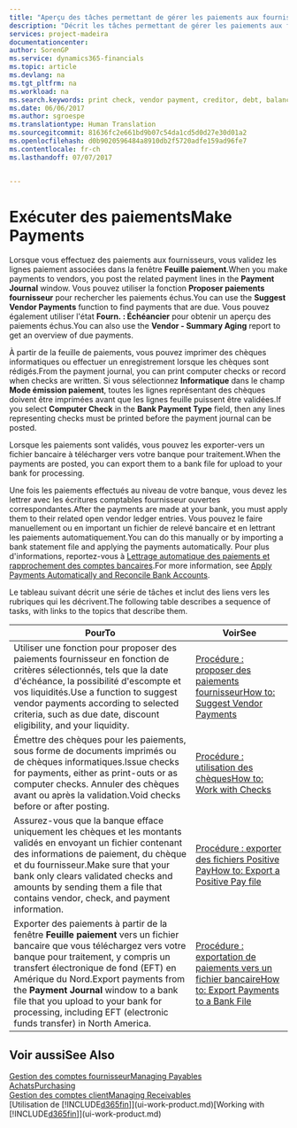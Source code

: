 ```yaml
---
title: "Aperçu des tâches permettant de gérer les paiements aux fournisseurs| Microsoft Docs"
description: "Décrit les tâches permettant de gérer les paiements aux fournisseurs ou aux créditeurs, y compris la validation de lignes paiement et d'obtenir un aperçu du solde échu."
services: project-madeira
documentationcenter: 
author: SorenGP
ms.service: dynamics365-financials
ms.topic: article
ms.devlang: na
ms.tgt_pltfrm: na
ms.workload: na
ms.search.keywords: print check, vendor payment, creditor, debt, balance due, AP
ms.date: 06/06/2017
ms.author: sgroespe
ms.translationtype: Human Translation
ms.sourcegitcommit: 81636fc2e661bd9b07c54da1cd5d0d27e30d01a2
ms.openlocfilehash: d0b9020596484a8910db2f5720adfe159ad96fe7
ms.contentlocale: fr-ch
ms.lasthandoff: 07/07/2017


---
```

# <a name="make-payments"></a><span data-ttu-id="77b56-103">Exécuter des paiements</span><span class="sxs-lookup"><span data-stu-id="77b56-103">Make Payments</span></span>
<span data-ttu-id="77b56-104">Lorsque vous effectuez des paiements aux fournisseurs, vous validez les lignes paiement associées dans la fenêtre **Feuille paiement**.</span><span class="sxs-lookup"><span data-stu-id="77b56-104">When you make payments to vendors, you post the related payment lines in the **Payment Journal** window.</span></span> <span data-ttu-id="77b56-105">Vous pouvez utiliser la fonction **Proposer paiements fournisseur** pour rechercher les paiements échus.</span><span class="sxs-lookup"><span data-stu-id="77b56-105">You can use the **Suggest Vendor Payments** function to find payments that are due.</span></span> <span data-ttu-id="77b56-106">Vous pouvez également utiliser l'état **Fourn. : Échéancier** pour obtenir un aperçu des paiements échus.</span><span class="sxs-lookup"><span data-stu-id="77b56-106">You can also use the **Vendor - Summary Aging** report to get an overview of due payments.</span></span>

<span data-ttu-id="77b56-107">À partir de la feuille de paiements, vous pouvez imprimer des chèques informatiques ou effectuer un enregistrement lorsque les chèques sont rédigés.</span><span class="sxs-lookup"><span data-stu-id="77b56-107">From the payment journal, you can print computer checks or record when checks are written.</span></span> <span data-ttu-id="77b56-108">Si vous sélectionnez **Informatique** dans le champ **Mode émission paiement**, toutes les lignes représentant des chèques doivent être imprimées avant que les lignes feuille puissent être validées.</span><span class="sxs-lookup"><span data-stu-id="77b56-108">If you select **Computer Check** in the **Bank Payment Type** field, then any lines representing checks must be printed before the payment journal can be posted.</span></span>

<span data-ttu-id="77b56-109">Lorsque les paiements sont validés, vous pouvez les exporter-vers un fichier bancaire à télécharger vers votre banque pour traitement.</span><span class="sxs-lookup"><span data-stu-id="77b56-109">When the payments are posted, you can export them to a bank file for upload to your bank for processing.</span></span>

<span data-ttu-id="77b56-110">Une fois les paiements effectués au niveau de votre banque, vous devez les lettrer avec les écritures comptables fournisseur ouvertes correspondantes.</span><span class="sxs-lookup"><span data-stu-id="77b56-110">After the payments are made at your bank, you must apply them to their related open vendor ledger entries.</span></span> <span data-ttu-id="77b56-111">Vous pouvez le faire manuellement ou en important un fichier de relevé bancaire et en lettrant les paiements automatiquement.</span><span class="sxs-lookup"><span data-stu-id="77b56-111">You can do this manually or by importing a bank statement file and applying the payments automatically.</span></span> <span data-ttu-id="77b56-112">Pour plus d'informations, reportez-vous à [Lettrage automatique des paiements et rapprochement des comptes bancaires](receivables-apply-payments-auto-reconcile-bank-accounts.md).</span><span class="sxs-lookup"><span data-stu-id="77b56-112">For more information, see [Apply Payments Automatically and Reconcile Bank Accounts](receivables-apply-payments-auto-reconcile-bank-accounts.md).</span></span>

<span data-ttu-id="77b56-113">Le tableau suivant décrit une série de tâches et inclut des liens vers les rubriques qui les décrivent.</span><span class="sxs-lookup"><span data-stu-id="77b56-113">The following table describes a sequence of tasks, with links to the topics that describe them.</span></span>

| <span data-ttu-id="77b56-114">Pour</span><span class="sxs-lookup"><span data-stu-id="77b56-114">To</span></span> | <span data-ttu-id="77b56-115">Voir</span><span class="sxs-lookup"><span data-stu-id="77b56-115">See</span></span> |
| --- | --- |
| <span data-ttu-id="77b56-116">Utiliser une fonction pour proposer des paiements fournisseur en fonction de critères sélectionnés, tels que la date d'échéance, la possibilité d'escompte et vos liquidités.</span><span class="sxs-lookup"><span data-stu-id="77b56-116">Use a function to suggest vendor payments according to selected criteria, such as due date, discount eligibility, and your liquidity.</span></span> |[<span data-ttu-id="77b56-117">Procédure : proposer des paiements fournisseur</span><span class="sxs-lookup"><span data-stu-id="77b56-117">How to: Suggest Vendor Payments</span></span>](payables-how-suggest-vendor-payments.md) |
| <span data-ttu-id="77b56-118">Émettre des chèques pour les paiements, sous forme de documents imprimés ou de chèques informatiques.</span><span class="sxs-lookup"><span data-stu-id="77b56-118">Issue checks for payments, either as print-outs or as computer checks.</span></span> <span data-ttu-id="77b56-119">Annuler des chèques avant ou après la validation.</span><span class="sxs-lookup"><span data-stu-id="77b56-119">Void checks before or after posting.</span></span> |[<span data-ttu-id="77b56-120">Procédure : utilisation des chèques</span><span class="sxs-lookup"><span data-stu-id="77b56-120">How to: Work with Checks</span></span>](payables-how-work-checks.md) |
| <span data-ttu-id="77b56-121">Assurez-vous que la banque efface uniquement les chèques et les montants validés en envoyant un fichier contenant des informations de paiement, du chèque et du fournisseur.</span><span class="sxs-lookup"><span data-stu-id="77b56-121">Make sure that your bank only clears validated checks and amounts by sending them a file that contains vendor, check, and payment information.</span></span> |[<span data-ttu-id="77b56-122">Procédure : exporter des fichiers Positive Pay</span><span class="sxs-lookup"><span data-stu-id="77b56-122">How to: Export a Positive Pay file</span></span>](finance-how-positive-pay.md) |
|<span data-ttu-id="77b56-123">Exporter des paiements à partir de la fenêtre **Feuille paiement** vers un fichier bancaire que vous téléchargez vers votre banque pour traitement, y compris un transfert électronique de fond (EFT) en Amérique du Nord.</span><span class="sxs-lookup"><span data-stu-id="77b56-123">Export payments from the **Payment Journal** window to a bank file that you upload to your bank for processing, including EFT (electronic funds transfer) in North America.</span></span> |[<span data-ttu-id="77b56-124">Procédure : exportation de paiements vers un fichier bancaire</span><span class="sxs-lookup"><span data-stu-id="77b56-124">How to: Export Payments to a Bank File</span></span>](payables-how-export-payments-bank-file.md)|  

## <a name="see-also"></a><span data-ttu-id="77b56-125">Voir aussi</span><span class="sxs-lookup"><span data-stu-id="77b56-125">See Also</span></span>
[<span data-ttu-id="77b56-126">Gestion des comptes fournisseur</span><span class="sxs-lookup"><span data-stu-id="77b56-126">Managing Payables</span></span>](payables-manage-payables.md)  
[<span data-ttu-id="77b56-127">Achats</span><span class="sxs-lookup"><span data-stu-id="77b56-127">Purchasing</span></span>](purchasing-manage-purchasing.md)  
[<span data-ttu-id="77b56-128">Gestion des comptes client</span><span class="sxs-lookup"><span data-stu-id="77b56-128">Managing Receivables</span></span>](receivables-manage-receivables.md)  
<span data-ttu-id="77b56-129">[Utilisation de [!INCLUDE[d365fin](includes/d365fin_md.md)]](ui-work-product.md)</span><span class="sxs-lookup"><span data-stu-id="77b56-129">[Working with [!INCLUDE[d365fin](includes/d365fin_md.md)]](ui-work-product.md)</span></span>  


